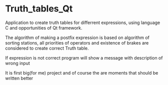 # Truth_tables_Qt
Application to create truth tables for differrent expressions, using language C and opportunities of Qt framework. 

The algorithm of making a postfix expression is based on algorithm of sorting stations, all priorities of operators and existence of brakes are considered to create correct Truth table.
 
If expression is not correct program will show a message with description of wrong input

It is first big(for me) project and of course the are moments that should be written better

